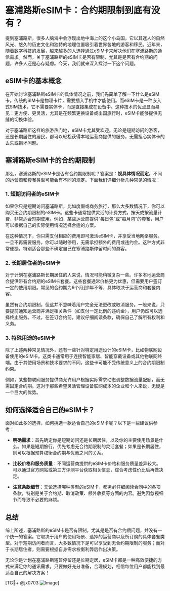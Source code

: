 # 塞浦路斯eSIM卡：合约期限制到底有没有？

提到塞浦路斯，很多人脑海中会浮现出地中海上的这个小岛国，它以其迷人的自然风光、悠久的历史文化和独特的地理位置吸引着世界各地的游客和移民。近年来，随着数字科技的发展，越来越多的人选择通过eSIM卡来解决他们在塞浦路斯的通信需求。然而，关于塞浦路斯的eSIM卡是否有限制，尤其是是否有合约期的问题，许多人还是心存疑虑。今天，我们就来深入探讨一下这个问题。

## eSIM卡的基本概念

在开始讨论塞浦路斯eSIM卡的具体情况之前，我们先简单了解一下什么是eSIM卡。传统的SIM卡是物理卡片，需要插入手机中才能使用。而eSIM卡是一种嵌入式SIM技术，它不需要实体卡，而是直接集成在设备中。这种技术的优点显而易见：更方便、更灵活，尤其是在频繁更换设备或出国旅行时，eSIM卡能够提供无缝的切换体验。

对于塞浦路斯这样的旅游热门地，eSIM卡尤其受欢迎。无论是短期访问的游客，还是长期居住的居民，都可以轻松获得本地运营商提供的服务，无需担心实体卡的丢失或损坏问题。

## 塞浦路斯eSIM卡的合约期限制

那么，塞浦路斯的eSIM卡是否有合约期限制呢？答案是：**视具体情况而定**。不同的运营商和套餐类型可能会有不同的规定。下面我们详细分析几种常见的情况：

### 1. 短期访问者的eSIM卡

如果你只是短期访问塞浦路斯，比如度假或商务旅行，那么大多数情况下，你可以购买无合约期限制的eSIM卡。这些卡通常提供灵活的计费方式，按天或按流量计费，非常适合短期使用。例如，某些运营商提供“每日包”或“每月包”的套餐，用户可以根据自己的实际使用情况选择合适的方案。

在这种情况下，你只需支付相应的费用即可激活eSIM卡，并享受当地网络服务。一旦不再需要服务，你可以随时停用，无需承担额外的费用或违约金。这种方式非常便捷，特别适合那些不确定自己在塞浦路斯停留时间的游客。

### 2. 长期居住者的eSIM卡

对于计划在塞浦路斯长期居住的人来说，情况可能稍微复杂一些。许多本地运营商会提供带有合约期的eSIM卡套餐。这些套餐通常价格更为优惠，但需要用户签订一定的使用期限。常见的合约期为6个月到1年不等，具体取决于运营商和套餐内容。

虽然有合约期限制，但这并不意味着用户完全无法更改或取消服务。一般来说，只要提前通知运营商并满足相关条件（如支付一定比例的违约金），用户仍然可以选择终止服务。不过，在签订合约前，建议仔细阅读条款，确保自己了解所有权利和义务。

### 3. 特殊用途的eSIM卡

除了上述两种常见情况外，还有一些针对特定用途设计的eSIM卡，比如物联网设备使用的eSIM卡。这类卡通常用于连接智能家居、智能穿戴设备或其他物联网终端。由于其使用场景和技术要求的不同，这些卡可能不受传统意义上的合约期限制约束。

例如，某些物联网服务提供商允许用户根据实际需求动态调整数据流量配额，而无需固定合约期。这对于那些希望灵活管理设备联网成本的企业和个人来说，无疑是一个巨大的优势。

## 如何选择适合自己的eSIM卡？

面对如此多的选择，如何挑选一款适合自己的eSIM卡呢？以下是一些建议供参考：

- **明确需求**：首先确定你是短期访问还是长期居住，以及你的主要使用场景是什么。如果是短期旅行，优先考虑无合约期限制的灵活套餐；如果是长期居住，则可以根据预算权衡合约期与优惠之间的关系。
  
- **比较价格和服务质量**：不同运营商提供的eSIM卡价格和服务质量差异较大。可以通过官方网站或第三方评测平台获取相关信息，综合考虑性价比后再做决定。
  
- **注意条款细节**：无论选择哪种类型的eSIM卡，都务必仔细阅读合同中的各项条款，特别是关于合约期、取消政策、额外收费等方面的内容。避免因忽视细节而导致不必要的麻烦。

## 总结

综上所述，塞浦路斯的eSIM卡是否有限制，尤其是是否有合约期问题，并没有一个统一的答案。它取决于用户的使用场景、选择的运营商以及所订购的具体套餐类型。对于短期访问者而言，大多数情况下是可以享受到无合约期限制的服务；而对于长期居住者，则需要根据自身需求权衡利弊后作出决策。

无论你是计划在塞浦路斯短暂停留还是长期定居，eSIM卡都是一种高效便捷的方式来满足你的通讯需求。只要做好充分准备，合理规划，相信每位用户都能找到最适合自己的解决方案！

[TG💪+ @jx0703 ![Image](https://github.com/user-attachments/assets/dbca1d08-cadb-493c-b0ec-ad6f7a83f270)]